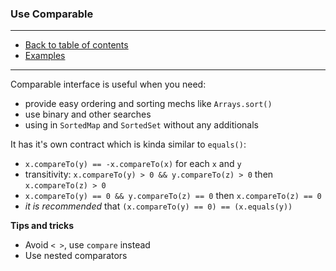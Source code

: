### Use Comparable

---

* [Back to table of contents]()
* [Examples](Main.java)

---

Comparable interface is useful when you need:

- provide easy ordering and sorting mechs like ```Arrays.sort()```  
- use binary and other searches
- using in ```SortedMap``` and ```SortedSet``` without any additionals

It has it's own contract which is kinda similar to ```equals()```:

- ```x.compareTo(y) == -x.compareTo(x)``` for each ```x``` and ```y``` 
- transitivity: ```x.compareTo(y) > 0 && y.compareTo(z) > 0``` then ```x.compareTo(z) > 0```
- ```x.compareTo(y) == 0 && y.compareTo(z) == 0``` then ```x.compareTo(z) == 0```
- *it is recommended* that ```(x.compareTo(y) == 0) == (x.equals(y))```

**Tips and tricks**
- Avoid ```< >```, use ```compare``` instead
- Use nested comparators